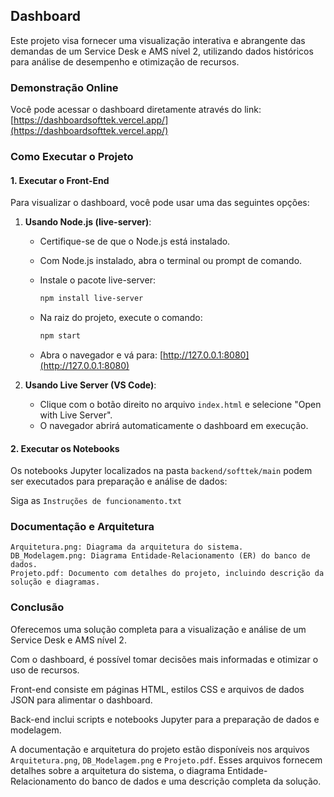 
## Dashboard

Este projeto visa fornecer uma visualização interativa e abrangente das demandas de um Service Desk e AMS nível 2, utilizando dados históricos para análise de desempenho e otimização de recursos.

### Demonstração Online

Você pode acessar o dashboard diretamente através do link: 
[https://dashboardsofttek.vercel.app/](https://dashboardsofttek.vercel.app/)

### Como Executar o Projeto

#### 1. Executar o Front-End

Para visualizar o dashboard, você pode usar uma das seguintes opções:

1. **Usando Node.js (live-server)**:
   - Certifique-se de que o Node.js está instalado.
   
   - Com Node.js instalado, abra o terminal ou prompt de comando.

   - Instale o pacote live-server:
     ```bash
     npm install live-server
     ```
   - Na raiz do projeto, execute o comando:
     ```bash
     npm start
     ```
   - Abra o navegador e vá para:
      [http://127.0.0.1:8080](http://127.0.0.1:8080)


2. **Usando Live Server (VS Code)**:
   - Clique com o botão direito no arquivo `index.html` e selecione "Open with Live Server".
   - O navegador abrirá automaticamente o dashboard em execução.


#### 2. Executar os Notebooks

Os notebooks Jupyter localizados na pasta `backend/softtek/main` podem ser executados para preparação e análise de dados:

Siga as `Instruções de funcionamento.txt`

### Documentação e Arquitetura

```
Arquitetura.png: Diagrama da arquitetura do sistema.
DB_Modelagem.png: Diagrama Entidade-Relacionamento (ER) do banco de dados.
Projeto.pdf: Documento com detalhes do projeto, incluindo descrição da solução e diagramas.
```

### Conclusão

Oferecemos uma solução completa para a visualização e análise de um Service Desk e AMS nível 2. 

Com o dashboard, é possível tomar decisões mais informadas e otimizar o uso de recursos.

Front-end consiste em páginas HTML, estilos CSS e arquivos de dados JSON para alimentar o dashboard. 

Back-end inclui scripts e notebooks Jupyter para a preparação de dados e modelagem.

A documentação e arquitetura do projeto estão disponíveis nos arquivos `Arquitetura.png`, `DB_Modelagem.png` e `Projeto.pdf`. Esses arquivos fornecem detalhes sobre a arquitetura do sistema, o diagrama Entidade-Relacionamento do banco de dados e uma descrição completa da solução.
